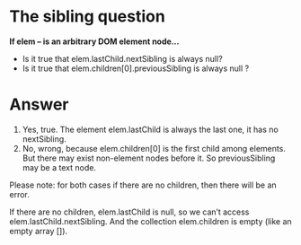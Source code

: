 # The sibling question

**If elem – is an arbitrary DOM element node…**

- Is it true that elem.lastChild.nextSibling is always null?
- Is it true that elem.children[0].previousSibling is always null ?

# Answer

1. Yes, true. The element elem.lastChild is always the last one, it has no nextSibling.
2. No, wrong, because elem.children[0] is the first child among elements. But there may exist non-element nodes before it. So previousSibling may be a text node.

Please note: for both cases if there are no children, then there will be an error.

If there are no children, elem.lastChild is null, so we can’t access elem.lastChild.nextSibling. And the collection elem.children is empty (like an empty array []).
